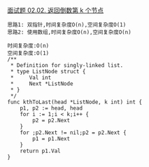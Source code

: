 [面试题 02.02. 返回倒数第 k 个节点](https://leetcode-cn.com/problems/kth-node-from-end-of-list-lcci/)
```golang
思路1: 双指针,时间复杂度O(n),空间复杂度O(1)
思路2: 使用数组,时间复杂度O(n),空间复杂度O(n)

时间复杂度:O(n)
空间复杂度:O(1)
/**
 * Definition for singly-linked list.
 * type ListNode struct {
 *     Val int
 *     Next *ListNode
 * }
 */
func kthToLast(head *ListNode, k int) int {
    p1, p2 := head, head
    for i := 1;i < k;i++ {
        p2 = p2.Next
    }
    for ;p2.Next != nil;p2 = p2.Next {
        p1 = p1.Next
    }
    return p1.Val
}
```
